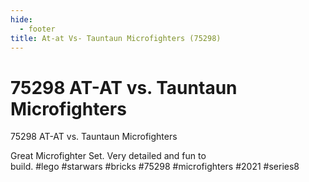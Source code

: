 ```yaml
---
hide:
  - footer
title: At-at Vs- Tauntaun Microfighters (75298)
---
```


# 75298 AT-AT vs. Tauntaun Microfighters

75298 AT-AT vs. Tauntaun Microfighters

Great Microfighter Set. Very detailed and fun to build. #lego #starwars #bricks #75298 #microfighters #2021 #series8
